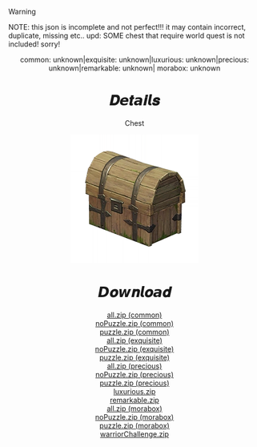 > [!WARNING]  
> NOTE: this json is incomplete and not perfect!!! it may contain incorrect, duplicate, missing etc..
> upd: SOME chest that require world quest is not included! sorry!
<body>
  <div align="center">
    <a>common: unknown|exquisite: unknown|luxurious: unknown|precious: unknown|remarkable: unknown| morabox: unknown</a>
    <h1>𝑫𝙚𝒕𝙖𝒊𝙡𝒔</h1>
    <p>Chest</p>
    <img src=item.webp>
    <h1>𝘿𝒐𝙬𝒏𝙡𝒐𝙖𝒅</h1>
    <a href="common/all/all.zip">all.zip (common)</a></br>
    <a href="common/filter/noPuzle/noPuzle.zip">noPuzzle.zip (common)</a></br>
    <a href="common/filter/puzzle/puzzle.zip">puzzle.zip (common)</a></br>
    <a href="exquisite/all/all.zip">all.zip (exquisite)</a></br>
    <a href="exquisite/filter/noPuzle/noPuzle.zip">noPuzzle.zip (exquisite)</a></br>
    <a href="exquisite/filter/puzzle/puzzle.zip">puzzle.zip (exquisite)</a></br>
    <a href="precious/all/all.zip">all.zip (precious)</a></br>
    <a href="precious/filter/noPuzle/noPuzle.zip">noPuzzle.zip (precious)</a></br>
    <a href="precious/filter/puzzle/puzzle.zip">puzzle.zip (precious)</a></br>
    <a href="luxurious/luxurious.zip">luxurious.zip</a></br>
    <a href="remarkable/all/remarkable.zip">remarkable.zip</a></br>
    <a href="morabox/all/all.zip">all.zip (morabox)</a></br>
    <a href="morabox/filter/noPuzle/noPuzle.zip">noPuzzle.zip (morabox)</a></br>
    <a href="morabox/filter/puzzle/puzzle.zip">puzzle.zip (morabox)</a></br>
    <a href="morabox/filter/warriorChallenge/warriorChallenge.zip">warriorChallenge.zip</a></br>
  </div>
</body>
